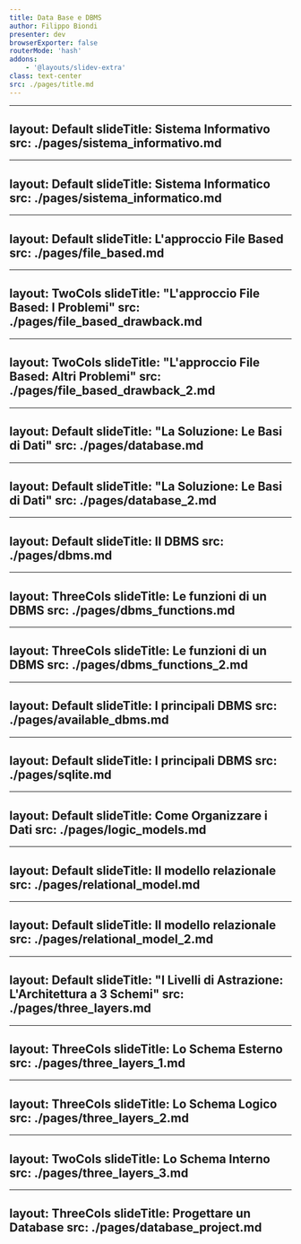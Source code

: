 ```yaml
---
title: Data Base e DBMS
author: Filippo Biondi
presenter: dev
browserExporter: false
routerMode: 'hash'
addons:
    - '@layouts/slidev-extra'
class: text-center
src: ./pages/title.md
---
```


---
layout: Default
slideTitle: Sistema Informativo
src: ./pages/sistema_informativo.md
---

---
layout: Default
slideTitle: Sistema Informatico
src: ./pages/sistema_informatico.md
---

---
layout: Default
slideTitle: L'approccio File Based
src: ./pages/file_based.md
---

---
layout: TwoCols
slideTitle: "L'approccio File Based: I Problemi"
src: ./pages/file_based_drawback.md
---

---
layout: TwoCols
slideTitle: "L'approccio File Based: Altri Problemi"
src: ./pages/file_based_drawback_2.md
---

---
layout: Default
slideTitle: "La Soluzione: Le Basi di Dati"
src: ./pages/database.md
---

---
layout: Default
slideTitle: "La Soluzione: Le Basi di Dati"
src: ./pages/database_2.md
---

---
layout: Default
slideTitle: Il DBMS
src: ./pages/dbms.md
---

---
layout: ThreeCols
slideTitle: Le funzioni di un DBMS
src: ./pages/dbms_functions.md
---

---
layout: ThreeCols
slideTitle: Le funzioni di un DBMS
src: ./pages/dbms_functions_2.md
---

---
layout: Default
slideTitle: I principali DBMS
src: ./pages/available_dbms.md
---

---
layout: Default
slideTitle: I principali DBMS
src: ./pages/sqlite.md
---

---
layout: Default
slideTitle: Come Organizzare i Dati
src: ./pages/logic_models.md
---

---
layout: Default
slideTitle: Il modello relazionale
src: ./pages/relational_model.md
---

---
layout: Default
slideTitle: Il modello relazionale
src: ./pages/relational_model_2.md
---

---
layout: Default
slideTitle: "I Livelli di Astrazione: L'Architettura a 3 Schemi"
src: ./pages/three_layers.md
---

---
layout: ThreeCols
slideTitle: Lo Schema Esterno
src: ./pages/three_layers_1.md
---

---
layout: ThreeCols
slideTitle: Lo Schema Logico
src: ./pages/three_layers_2.md
---

---
layout: TwoCols
slideTitle: Lo Schema Interno
src: ./pages/three_layers_3.md
---

---
layout: ThreeCols
slideTitle: Progettare un Database
src: ./pages/database_project.md
---
